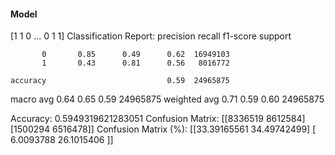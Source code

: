 #### Model
[1 1 0 ... 0 1 1]
Classification Report:
              precision    recall  f1-score   support

           0       0.85      0.49      0.62  16949103
           1       0.43      0.81      0.56   8016772

    accuracy                           0.59  24965875
   macro avg       0.64      0.65      0.59  24965875
weighted avg       0.71      0.59      0.60  24965875

Accuracy: 0.5949319621283051
Confusion Matrix:
[[8336519 8612584]
 [1500294 6516478]]
Confusion Matrix (%):
[[33.39165561 34.49742499]
 [ 6.0093788  26.1015406 ]]
